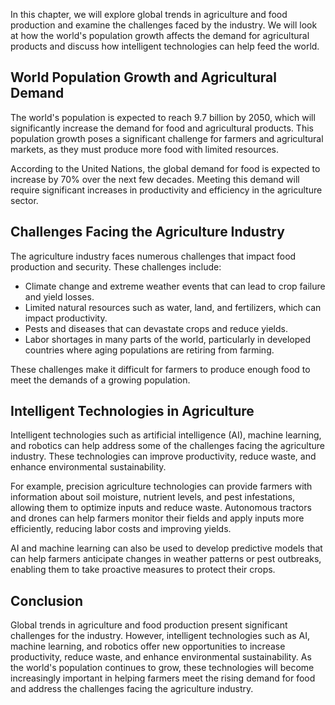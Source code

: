 
In this chapter, we will explore global trends in agriculture and food production and examine the challenges faced by the industry. We will look at how the world's population growth affects the demand for agricultural products and discuss how intelligent technologies can help feed the world.

World Population Growth and Agricultural Demand
-----------------------------------------------

The world's population is expected to reach 9.7 billion by 2050, which will significantly increase the demand for food and agricultural products. This population growth poses a significant challenge for farmers and agricultural markets, as they must produce more food with limited resources.

According to the United Nations, the global demand for food is expected to increase by 70% over the next few decades. Meeting this demand will require significant increases in productivity and efficiency in the agriculture sector.

Challenges Facing the Agriculture Industry
------------------------------------------

The agriculture industry faces numerous challenges that impact food production and security. These challenges include:

* Climate change and extreme weather events that can lead to crop failure and yield losses.
* Limited natural resources such as water, land, and fertilizers, which can impact productivity.
* Pests and diseases that can devastate crops and reduce yields.
* Labor shortages in many parts of the world, particularly in developed countries where aging populations are retiring from farming.

These challenges make it difficult for farmers to produce enough food to meet the demands of a growing population.

Intelligent Technologies in Agriculture
---------------------------------------

Intelligent technologies such as artificial intelligence (AI), machine learning, and robotics can help address some of the challenges facing the agriculture industry. These technologies can improve productivity, reduce waste, and enhance environmental sustainability.

For example, precision agriculture technologies can provide farmers with information about soil moisture, nutrient levels, and pest infestations, allowing them to optimize inputs and reduce waste. Autonomous tractors and drones can help farmers monitor their fields and apply inputs more efficiently, reducing labor costs and improving yields.

AI and machine learning can also be used to develop predictive models that can help farmers anticipate changes in weather patterns or pest outbreaks, enabling them to take proactive measures to protect their crops.

Conclusion
----------

Global trends in agriculture and food production present significant challenges for the industry. However, intelligent technologies such as AI, machine learning, and robotics offer new opportunities to increase productivity, reduce waste, and enhance environmental sustainability. As the world's population continues to grow, these technologies will become increasingly important in helping farmers meet the rising demand for food and address the challenges facing the agriculture industry.
